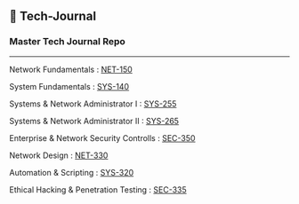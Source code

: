## 📓 Tech-Journal
### Master Tech Journal Repo
---------------------------

Network Fundamentals : [NET-150](https://github.com/louismattiolo/NET-150/wiki)

System Fundamentals :  [SYS-140](https://github.com/louismattiolo/SYS-140/wiki)

Systems & Network Administrator I  : [SYS-255](https://github.com/louismattiolo/SYS-255)

Systems & Network Administrator II  : [SYS-265](https://github.com/louismattiolo/SYS-265)
 
Enterprise & Network Security Controlls  : [SEC-350](https://github.com/louismattiolo/SEC-350/wiki)

Network Design : [NET-330](https://github.com/louismattiolo/NET-330/wiki)
        
Automation & Scripting : [SYS-320](https://github.com/louismattiolo/SYS320-01/wiki) 

Ethical Hacking & Penetration Testing : [SEC-335](https://github.com/louismattiolo/SEC-335/wiki)
